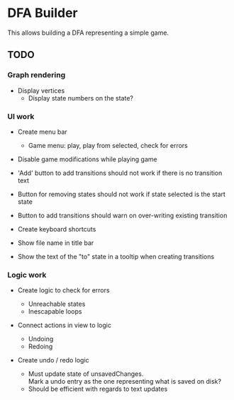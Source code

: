 
DFA Builder
===========

This allows building a DFA representing a simple game.


## TODO

### Graph rendering

+ Display vertices
  + Display state numbers on the state?
  
### UI work

+ Create menu bar
  + Game menu: play, play from selected, check for errors
  
+ Disable game modifications while playing game  
+ 'Add' button to add transitions should not work if there is no
  transition text 
+ Button for removing states should not work if state selected is the
  start state 
+ Button to add transitions should warn on over-writing existing
  transition 
+ Create keyboard shortcuts
+ Show file name in title bar
+ Show the text of the "to" state in a tooltip when creating
  transitions 

### Logic work

+ Create logic to check for errors
  + Unreachable states
  + Inescapable loops
  
+ Connect actions in view to logic
  + Undoing
  + Redoing

+ Create undo / redo logic
  + Must update state of unsavedChanges.  
	Mark a undo entry as the one representing what is saved on disk?
  + Should be efficient with regards to text updates
  
